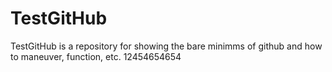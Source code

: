 # TestGitHub
TestGitHub is a repository for showing the bare minimms of github and how to maneuver, function, etc.
12454654654
